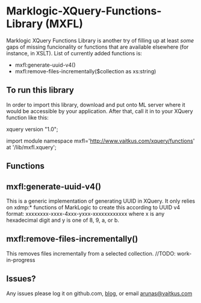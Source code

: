 Marklogic-XQuery-Functions-Library (MXFL)
============================

Marklogic XQuery Functions Library is another try of filling up at least _some_ gaps of missing funcionality or functions that are available elsewhere (for instance, in XSLT).
List of currently added functions is:
* mxfl:generate-uuid-v4()
* mxfl:remove-files-incrementally($collection as xs:string) 

To run this library
----------------------------
In order to import this library, download and put onto ML server where it would be accessible by your application. After that, call it in to your XQuery function like this:

xquery version "1.0";
 
import module namespace mxfl='http://www.vaitkus.com/xquery/functions' at '/lib/mxfl.xquery';


Functions
----------------------------

mxfl:generate-uuid-v4()
----------------------------
This is a generic implementation of generating UUID in XQuery. It only relies on xdmp:* functions of MarkLogic to create this according to UUID v4 format: 
xxxxxxxx-xxxx-4xxx-yxxx-xxxxxxxxxxxx where x is any hexadecimal digit and y is one of 8, 9, a, or b.

mxfl:remove-files-incrementally()
----------------------------
This removes files incrementally from a selected collection. //TODO: work-in-progress

Issues?
----------------------------
Any issues please log it on github.com, [blog](http://www.vaitkus.com),
or email arunas@vaitkus.com


